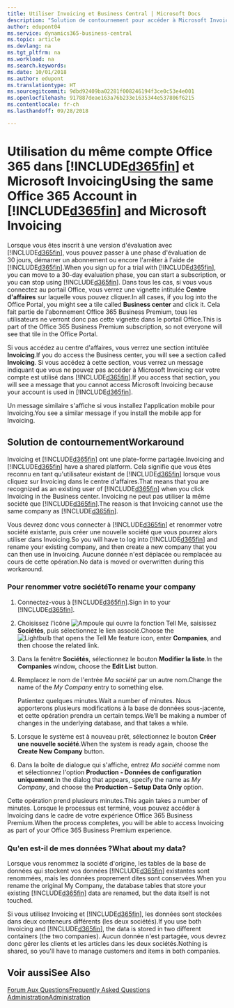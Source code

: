 ```yaml
---
title: Utiliser Invoicing et Business Central | Microsoft Docs
description: "Solution de contournement pour accéder à Microsoft Invoicing lorsque vous vous êtes inscrit à Dynamics 365 Business Central."
author: edupont04
ms.service: dynamics365-business-central
ms.topic: article
ms.devlang: na
ms.tgt_pltfrm: na
ms.workload: na
ms.search.keywords: 
ms.date: 10/01/2018
ms.author: edupont
ms.translationtype: HT
ms.sourcegitcommit: 9dbd92409ba02281f008246194f3ce0c53e4e001
ms.openlocfilehash: 917887deae163a76b233e1635344e537806f6215
ms.contentlocale: fr-ch
ms.lasthandoff: 09/28/2018

---
```

# <a name="using-the-same-office-365-account-in-included365finincludesd365finlongmdmd-and-microsoft-invoicing"></a><span data-ttu-id="4282b-103">Utilisation du même compte Office 365 dans [!INCLUDE[d365fin](includes/d365fin_long_md.md)] et Microsoft Invoicing</span><span class="sxs-lookup"><span data-stu-id="4282b-103">Using the same Office 365 Account in [!INCLUDE[d365fin](includes/d365fin_long_md.md)] and Microsoft Invoicing</span></span>
<span data-ttu-id="4282b-104">Lorsque vous êtes inscrit à une version d'évaluation avec [!INCLUDE[d365fin](includes/d365fin_md.md)], vous pouvez passer à une phase d'évaluation de 30 jours, démarrer un abonnement ou encore l'arrêter à l'aide de [!INCLUDE[d365fin](includes/d365fin_md.md)].</span><span class="sxs-lookup"><span data-stu-id="4282b-104">When you sign up for a trial with [!INCLUDE[d365fin](includes/d365fin_md.md)], you can move to a 30-day evaluation phase, you can start a subscription, or you can stop using [!INCLUDE[d365fin](includes/d365fin_md.md)].</span></span> <span data-ttu-id="4282b-105">Dans tous les cas, si vous vous connectez au portail Office, vous verrez une vignette intitulée **Centre d'affaires** sur laquelle vous pouvez cliquer.</span><span class="sxs-lookup"><span data-stu-id="4282b-105">In all cases, if you log into the Office Portal, you might see a tile called **Business center** and click it.</span></span> <span data-ttu-id="4282b-106">Cela fait partie de l'abonnement Office 365 Business Premium, tous les utilisateurs ne verront donc pas cette vignette dans le portail Office.</span><span class="sxs-lookup"><span data-stu-id="4282b-106">This is part of the Office 365 Business Premium subscription, so not everyone will see that tile in the Office Portal.</span></span>  

<span data-ttu-id="4282b-107">Si vous accédez au centre d'affaires, vous verrez une section intitulée **Invoicing**.</span><span class="sxs-lookup"><span data-stu-id="4282b-107">If you do access the Business center, you will see a section called **Invoicing**.</span></span> <span data-ttu-id="4282b-108">Si vous accédez à cette section, vous verrez un message indiquant que vous ne pouvez pas accéder à Microsoft Invoicing car votre compte est utilisé dans [!INCLUDE[d365fin](includes/d365fin_md.md)].</span><span class="sxs-lookup"><span data-stu-id="4282b-108">If you access that section, you will see a message that you cannot access Microsoft Invoicing because your account is used in [!INCLUDE[d365fin](includes/d365fin_md.md)].</span></span>  

<span data-ttu-id="4282b-109">Un message similaire s'affiche si vous installez l'application mobile pour Invoicing.</span><span class="sxs-lookup"><span data-stu-id="4282b-109">You see a similar message if you install the mobile app for Invoicing.</span></span>  

## <a name="workaround"></a><span data-ttu-id="4282b-110">Solution de contournement</span><span class="sxs-lookup"><span data-stu-id="4282b-110">Workaround</span></span>
<span data-ttu-id="4282b-111">Invoicing et [!INCLUDE[d365fin](includes/d365fin_md.md)] ont une plate-forme partagée.</span><span class="sxs-lookup"><span data-stu-id="4282b-111">Invoicing and [!INCLUDE[d365fin](includes/d365fin_md.md)] have a shared platform.</span></span> <span data-ttu-id="4282b-112">Cela signifie que vous êtes reconnu en tant qu'utilisateur existant de [!INCLUDE[d365fin](includes/d365fin_md.md)] lorsque vous cliquez sur Invoicing dans le centre d'affaires.</span><span class="sxs-lookup"><span data-stu-id="4282b-112">That means that you are recognized as an existing user of [!INCLUDE[d365fin](includes/d365fin_md.md)] when you click Invoicing in the Business center.</span></span> <span data-ttu-id="4282b-113">Invoicing ne peut pas utiliser la même société que [!INCLUDE[d365fin](includes/d365fin_md.md)].</span><span class="sxs-lookup"><span data-stu-id="4282b-113">The reason is that Invoicing cannot use the same company as [!INCLUDE[d365fin](includes/d365fin_md.md)].</span></span>  

<span data-ttu-id="4282b-114">Vous devrez donc vous connecter à [!INCLUDE[d365fin](includes/d365fin_md.md)] et renommer votre société existante, puis créer une nouvelle société que vous pourrez alors utiliser dans Invoicing.</span><span class="sxs-lookup"><span data-stu-id="4282b-114">So you will have to log into [!INCLUDE[d365fin](includes/d365fin_md.md)] and rename your existing company, and then create a new company that you can then use in Invoicing.</span></span> <span data-ttu-id="4282b-115">Aucune donnée n'est déplacée ou remplacée au cours de cette opération.</span><span class="sxs-lookup"><span data-stu-id="4282b-115">No data is moved or overwritten during this workaround.</span></span>

### <a name="to-rename-your-company"></a><span data-ttu-id="4282b-116">Pour renommer votre société</span><span class="sxs-lookup"><span data-stu-id="4282b-116">To rename your company</span></span>
1.  <span data-ttu-id="4282b-117">Connectez-vous à [!INCLUDE[d365fin](includes/d365fin_md.md)].</span><span class="sxs-lookup"><span data-stu-id="4282b-117">Sign in to your [!INCLUDE[d365fin](includes/d365fin_md.md)].</span></span>  
2.  <span data-ttu-id="4282b-118">Choisissez l'icône ![Ampoule qui ouvre la fonction Tell Me](media/ui-search/search_small.png "Dites-moi ce que vous voulez faire"), saisissez **Sociétés**, puis sélectionnez le lien associé.</span><span class="sxs-lookup"><span data-stu-id="4282b-118">Choose the ![Lightbulb that opens the Tell Me feature](media/ui-search/search_small.png "Tell me what you want to do") icon, enter **Companies**, and then choose the related link.</span></span>  
3.  <span data-ttu-id="4282b-119">Dans la fenêtre **Sociétés**, sélectionnez le bouton **Modifier la liste**.</span><span class="sxs-lookup"><span data-stu-id="4282b-119">In the **Companies** window, choose the **Edit List** button.</span></span>  
4.  <span data-ttu-id="4282b-120">Remplacez le nom de l'entrée *Ma société* par un autre nom.</span><span class="sxs-lookup"><span data-stu-id="4282b-120">Change the name of the *My Company* entry to something else.</span></span>  

    <span data-ttu-id="4282b-121">Patientez quelques minutes.</span><span class="sxs-lookup"><span data-stu-id="4282b-121">Wait a number of minutes.</span></span> <span data-ttu-id="4282b-122">Nous apporterons plusieurs modifications à la base de données sous-jacente, et cette opération prendra un certain temps.</span><span class="sxs-lookup"><span data-stu-id="4282b-122">We’ll be making a number of changes in the underlying database, and that takes a while.</span></span>
5.  <span data-ttu-id="4282b-123">Lorsque le système est à nouveau prêt, sélectionnez le bouton **Créer une nouvelle société**.</span><span class="sxs-lookup"><span data-stu-id="4282b-123">When the system is ready again, choose the **Create New Company** button.</span></span>  
6.  <span data-ttu-id="4282b-124">Dans la boîte de dialogue qui s'affiche, entrez *Ma société* comme nom et sélectionnez l'option **Production - Données de configuration uniquement**.</span><span class="sxs-lookup"><span data-stu-id="4282b-124">In the dialog that appears, specify the name as *My Company*, and choose the **Production – Setup Data Only** option.</span></span>  

<span data-ttu-id="4282b-125">Cette opération prend plusieurs minutes.</span><span class="sxs-lookup"><span data-stu-id="4282b-125">This again takes a number of minutes.</span></span> <span data-ttu-id="4282b-126">Lorsque le processus est terminé, vous pouvez accéder à Invoicing dans le cadre de votre expérience Office 365 Business Premium.</span><span class="sxs-lookup"><span data-stu-id="4282b-126">When the process completes, you will be able to access Invoicing as part of your Office 365 Business Premium experience.</span></span>  

### <a name="what-about-my-data"></a><span data-ttu-id="4282b-127">Qu'en est-il de mes données ?</span><span class="sxs-lookup"><span data-stu-id="4282b-127">What about my data?</span></span>
<span data-ttu-id="4282b-128">Lorsque vous renommez la société d'origine, les tables de la base de données qui stockent vos données [!INCLUDE[d365fin](includes/d365fin_md.md)] existantes sont renommées, mais les données proprement dites sont conservées.</span><span class="sxs-lookup"><span data-stu-id="4282b-128">When you rename the original My Company, the database tables that store your existing [!INCLUDE[d365fin](includes/d365fin_md.md)] data are renamed, but the data itself is not touched.</span></span>  

<span data-ttu-id="4282b-129">Si vous utilisez Invoicing et [!INCLUDE[d365fin](includes/d365fin_md.md)], les données sont stockées dans deux conteneurs différents (les deux sociétés).</span><span class="sxs-lookup"><span data-stu-id="4282b-129">If you use both Invoicing and [!INCLUDE[d365fin](includes/d365fin_md.md)], the data is stored in two different containers (the two companies).</span></span> <span data-ttu-id="4282b-130">Aucun donnée n'est partagée, vous devrez donc gérer les clients et les articles dans les deux sociétés.</span><span class="sxs-lookup"><span data-stu-id="4282b-130">Nothing is shared, so you'll have to manage customers and items in both companies.</span></span>  

## <a name="see-also"></a><span data-ttu-id="4282b-131">Voir aussi</span><span class="sxs-lookup"><span data-stu-id="4282b-131">See Also</span></span>
[<span data-ttu-id="4282b-132">Forum Aux Questions</span><span class="sxs-lookup"><span data-stu-id="4282b-132">Frequently Asked Questions</span></span>](across-faq.md)  
[<span data-ttu-id="4282b-133">Administration</span><span class="sxs-lookup"><span data-stu-id="4282b-133">Administration</span></span>](admin-setup-and-administration.md)  

